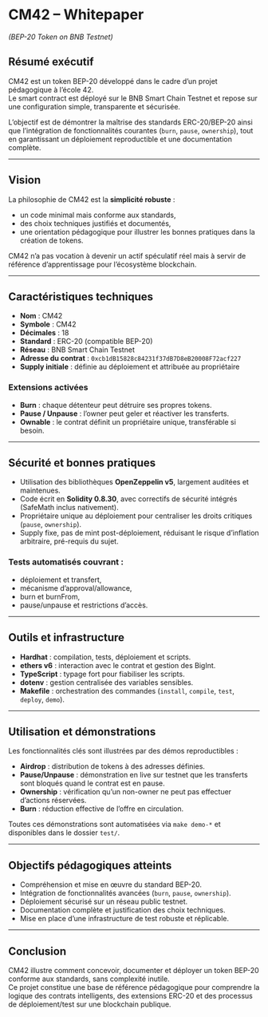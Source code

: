 
# CM42 – Whitepaper

*(BEP-20 Token on BNB Testnet)*

## Résumé exécutif

CM42 est un token BEP-20 développé dans le cadre d’un projet pédagogique à l’école 42.  
Le smart contract est déployé sur le BNB Smart Chain Testnet et repose sur une configuration simple, transparente et sécurisée.

L’objectif est de démontrer la maîtrise des standards ERC-20/BEP-20 ainsi que l’intégration de fonctionnalités courantes (`burn`, `pause`, `ownership`), tout en garantissant un déploiement reproductible et une documentation complète.

---

## Vision

La philosophie de CM42 est la **simplicité robuste** :

- un code minimal mais conforme aux standards,
- des choix techniques justifiés et documentés,
- une orientation pédagogique pour illustrer les bonnes pratiques dans la création de tokens.

CM42 n’a pas vocation à devenir un actif spéculatif réel mais à servir de référence d’apprentissage pour l’écosystème blockchain.

---

## Caractéristiques techniques

- **Nom** : CM42
- **Symbole** : CM42
- **Décimales** : 18
- **Standard** : ERC-20 (compatible BEP-20)
- **Réseau** : BNB Smart Chain Testnet
- **Adresse du contrat** : `0xcb1dB15828c84231f37dB7D8eB20008F72acf227`
- **Supply initiale** : définie au déploiement et attribuée au propriétaire

### Extensions activées

- **Burn** : chaque détenteur peut détruire ses propres tokens.
- **Pause / Unpause** : l’owner peut geler et réactiver les transferts.
- **Ownable** : le contrat définit un propriétaire unique, transférable si besoin.

---

## Sécurité et bonnes pratiques

- Utilisation des bibliothèques **OpenZeppelin v5**, largement auditées et maintenues.
- Code écrit en **Solidity 0.8.30**, avec correctifs de sécurité intégrés (SafeMath inclus nativement).
- Propriétaire unique au déploiement pour centraliser les droits critiques (`pause`, `ownership`).
- Supply fixe, pas de mint post-déploiement, réduisant le risque d’inflation arbitraire, pré-requis du sujet.

### Tests automatisés couvrant :

- déploiement et transfert,
- mécanisme d’approval/allowance,
- burn et burnFrom,
- pause/unpause et restrictions d’accès.

---

## Outils et infrastructure

- **Hardhat** : compilation, tests, déploiement et scripts.
- **ethers v6** : interaction avec le contrat et gestion des BigInt.
- **TypeScript** : typage fort pour fiabiliser les scripts.
- **dotenv** : gestion centralisée des variables sensibles.
- **Makefile** : orchestration des commandes (`install`, `compile`, `test`, `deploy`, `demo`).

---

## Utilisation et démonstrations

Les fonctionnalités clés sont illustrées par des démos reproductibles :

- **Airdrop** : distribution de tokens à des adresses définies.
- **Pause/Unpause** : démonstration en live sur testnet que les transferts sont bloqués quand le contrat est en pause.
- **Ownership** : vérification qu’un non-owner ne peut pas effectuer d’actions réservées.
- **Burn** : réduction effective de l’offre en circulation.

Toutes ces démonstrations sont automatisées via `make demo-*` et disponibles dans le dossier `test/`.

---

## Objectifs pédagogiques atteints

- Compréhension et mise en œuvre du standard BEP-20.
- Intégration de fonctionnalités avancées (`burn`, `pause`, `ownership`).
- Déploiement sécurisé sur un réseau public testnet.
- Documentation complète et justification des choix techniques.
- Mise en place d’une infrastructure de test robuste et réplicable.

---

## Conclusion

CM42 illustre comment concevoir, documenter et déployer un token BEP-20 conforme aux standards, sans complexité inutile.  
Ce projet constitue une base de référence pédagogique pour comprendre la logique des contrats intelligents, des extensions ERC-20 et des processus de déploiement/test sur une blockchain publique.

